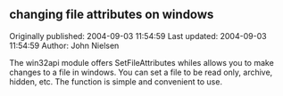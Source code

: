 ## changing file attributes on  windows 
Originally published: 2004-09-03 11:54:59 
Last updated: 2004-09-03 11:54:59 
Author: John Nielsen 
 
The win32api module offers SetFileAttributes whiles allows you to make changes to a file in windows.  You can set a file to be read only, archive, hidden, etc. The  function is simple and convenient to use.